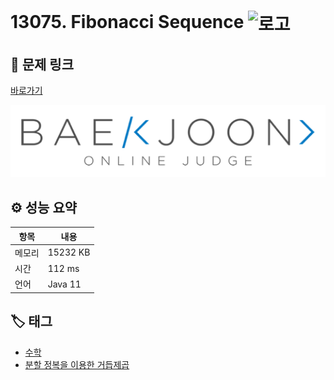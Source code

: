 # 13075. Fibonacci Sequence <img src="https://d2gd6pc034wcta.cloudfront.net/tier/14.svg" alt="로고" height="32" style="vertical-align: middle;" />

## 🔗 문제 링크

[바로가기](https://www.acmicpc.net/problem/13075)

![백준 로고](../../images/boj.png)

## ⚙️ 성능 요약

| 항목   | 내용     |
| ------ | -------- |
| 메모리 | 15232 KB |
| 시간   | 112 ms   |
| 언어   | Java 11  |

## 🏷️ 태그

- [수학](https://www.acmicpc.net/problemset?sort=ac_desc&algo=124)
- [분할 정복을 이용한 거듭제곱](https://www.acmicpc.net/problemset?sort=ac_desc&algo=39)
